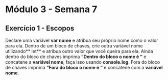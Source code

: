 # Módulo 3 - Semana 7
## Exercício 1 - Escopos

Declare uma variável **var nome** e atribua seu próprio nome como o valor para ela. Dentro de um bloco de chaves, crie outra variável nome utilizando** let** e atribua outro valor que você queira para ela. Ainda dentro do bloco de chaves imprima **“Dentro do bloco o nome é “** e concatene a **variável nome**, faça isso usando **console.log**. Fora do bloco de chaves imprima **“Fora do bloco o nome é “** e concatene com a **variável nome**.